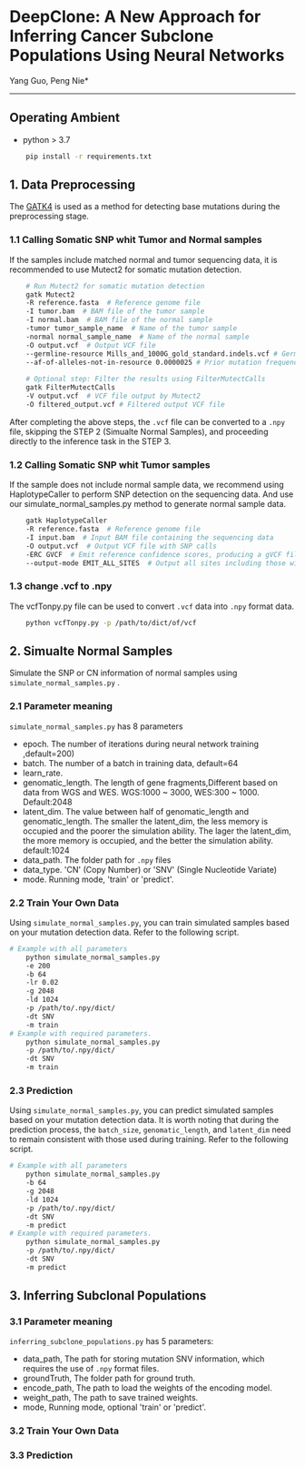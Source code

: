 # DeepClone: A New Approach for Inferring Cancer Subclone Populations Using Neural Networks
Yang Guo, Peng Nie*
***
## Operating Ambient
  - python > 3.7
```bash 
    pip install -r requirements.txt
```
## 1. Data Preprocessing
The [GATK4](https://github.com/broadinstitute/gatk) is used as a method for detecting base mutations during the preprocessing stage. 
### 1.1 Calling Somatic SNP whit Tumor and Normal samples
If the samples include matched normal and tumor sequencing data, it is recommended to use Mutect2 for somatic mutation detection.
```bash
    # Run Mutect2 for somatic mutation detection
    gatk Mutect2 
    -R reference.fasta  # Reference genome file
    -I tumor.bam  # BAM file of the tumor sample
    -I normal.bam  # BAM file of the normal sample
    -tumor tumor_sample_name  # Name of the tumor sample
    -normal normal_sample_name  # Name of the normal sample
    -O output.vcf  # Output VCF file
    --germline-resource Mills_and_1000G_gold_standard.indels.vcf # Germline variant resource file for filtering
    --af-of-alleles-not-in-resource 0.0000025 # Prior mutation frequency for alleles not in the resource file
    
    # Optional step: Filter the results using FilterMutectCalls
    gatk FilterMutectCalls 
    -V output.vcf  # VCF file output by Mutect2
    -O filtered_output.vcf # Filtered output VCF file
```
After completing the above steps, the ```.vcf``` file can be converted to a ```.npy``` file, skipping the STEP 2 (Simualte Normal Samples), and proceeding directly to the inference task in the STEP 3.
### 1.2 Calling Somatic SNP whit Tumor samples
If the sample does not include normal sample data, we recommend using HaplotypeCaller to perform SNP detection on the sequencing data. And use our simulate_normal_samples.py method to generate normal sample data.
```bash
    gatk HaplotypeCaller 
    -R reference.fasta  # Reference genome file
    -I input.bam  # Input BAM file containing the sequencing data
    -O output.vcf  # Output VCF file with SNP calls
    -ERC GVCF  # Emit reference confidence scores, producing a gVCF file
    --output-mode EMIT_ALL_SITES  # Output all sites including those without mutations
```

### 1.3 change .vcf to .npy
The vcfTonpy.py file can be used to convert ```.vcf``` data into ```.npy``` format data.
```bash
    python vcfTonpy.py -p /path/to/dict/of/vcf
```
## 2. Simualte Normal Samples
Simulate the SNP or CN information of normal samples using ```simulate_normal_samples.py``` .

### 2.1 Parameter meaning
```simulate_normal_samples.py``` has 8 parameters
  - epoch. The number of iterations during neural network training ,default=200)
  - batch. The number of a batch in training data, default=64
  - learn_rate.
  - genomatic_length. The length of gene fragments,Different based on data from WGS and WES. WGS:1000 ~ 3000, WES:300 ~ 1000. Default:2048
  - latent_dim. The value between half of genomatic_length and genomatic_length. The smaller the latent_dim, the less memory is occupied and the poorer the simulation ability. The lager the latent_dim, the more memory is occupied, and the better the simulation ability. default:1024
  - data_path. The folder path for ```.npy``` files
  - data_type. 'CN' (Copy Number) or 'SNV' (Single Nucleotide Variate)
  - mode. Running mode, 'train' or 'predict'.

### 2.2 Train Your Own Data
Using ```simulate_normal_samples.py```, you can train simulated samples based on your mutation detection data. Refer to the following script.
```bash
# Example with all parameters
    python simulate_normal_samples.py 
    -e 200 
    -b 64 
    -lr 0.02 
    -g 2048 
    -ld 1024 
    -p /path/to/.npy/dict/ 
    -dt SNV
    -m train 
# Example with required parameters.
    python simulate_normal_samples.py 
    -p /path/to/.npy/dict/ 
    -dt SNV
    -m train 
```
### 2.3 Prediction
Using ```simulate_normal_samples.py```, you can predict simulated samples based on your mutation detection data. 
It is worth noting that during the prediction process, the ```batch_size```, ```genomatic_length```, and ```latent_dim``` need to remain consistent with those used during training.
Refer to the following script.
```bash
# Example with all parameters
    python simulate_normal_samples.py 
    -b 64 
    -g 2048 
    -ld 1024 
    -p /path/to/.npy/dict/ 
    -dt SNV
    -m predict 
# Example with required parameters.
    python simulate_normal_samples.py 
    -p /path/to/.npy/dict/ 
    -dt SNV
    -m predict 
```
## 3. Inferring Subclonal Populations

### 3.1 Parameter meaning
```inferring_subclone_populations.py``` has 5 parameters:
  - data_path, The path for storing mutation SNV information, which requires the use of ```.npy``` format files. 
  - groundTruth, The folder path for ground truth.
  - encode_path, The path to load the weights of the encoding model.
  - weight_path, The path to save trained weights.
  - mode, Running mode, optional 'train' or 'predict'.

### 3.2 Train Your Own Data
    
### 3.3 Prediction
